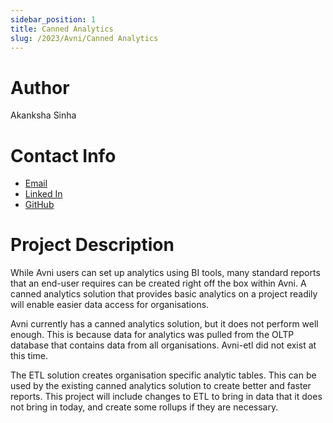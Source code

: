 ```yaml
---
sidebar_position: 1
title: Canned Analytics
slug: /2023/Avni/Canned Analytics
---
```



# Author
Akanksha Sinha

# Contact Info
- [Email](mailto:akanksha.feb25@gmail.com)
- [Linked In](https://www.linkedin.com/in/akankksha25/)
- [GitHub](https://www.linkedin.com/in/akankksha25/)

# Project Description
While Avni users can set up analytics using BI tools, many standard reports that an end-user requires can be created right off the box within Avni. A canned analytics solution that provides basic analytics on a project readily will enable easier data access for organisations.

Avni currently has a canned analytics solution, but it does not perform well enough. This is because data for analytics was pulled from the OLTP database that contains data from all organisations. Avni-etl did not exist at this time.

The ETL solution creates organisation specific analytic tables. This can be used by the existing canned analytics solution to create better and faster reports. This project will include changes to ETL to bring in data that it does not bring in today, and create some rollups if they are necessary.

